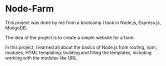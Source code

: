 # Node-Farm

This project was done by me from a bootcamp I took in Node.js, Express.js, MongoDB.

The idea of the project is to create a simple website for a farm.

In this project, I learned all about the basics of Node.js from routing, npm, modules, HTML templating: building and filling the templates,
including working with the modules like URL.
